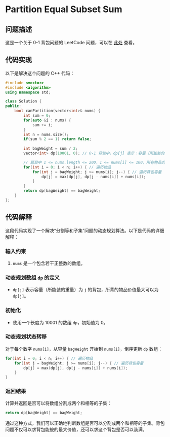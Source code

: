 # Partition Equal Subset Sum

## 问题描述

这是一个关于 0-1 背包问题的 LeetCode 问题，可以在 [此处](https://leetcode.cn/problems/partition-equal-subset-sum/) 查看。

## 代码实现

以下是解决这个问题的 C++ 代码：

```cpp
#include <vector>
#include <algorithm>
using namespace std;

class Solution {
public:
    bool canPartition(vector<int>& nums) {
        int sum = 0;
        for(auto &i : nums) {
            sum += i;
        }
        int n = nums.size();
        if(sum % 2 == 1) return false;
        
        int bagWeight = sum / 2;
        vector<int> dp(10001, 0); // 0-1 背包中，dp[j] 表示：容量（所能装的重量）为 j 的背包，所背的物品价值最大可以为 dp[j]。

        // 题目中 1 <= nums.length <= 200，1 <= nums[i] <= 100，所有物品的最大容量为 20000，一半则为 10000，dp 数组最大设置为 10001 即可。
        for(int i = 0; i < n; i++) { // 遍历物品
            for(int j = bagWeight; j >= nums[i]; j--) { // 遍历背包容量
                dp[j] = max(dp[j], dp[j - nums[i]] + nums[i]);
            }
        }
        return dp[bagWeight] == bagWeight;
    }
};
```

## 代码解释

这段代码实现了一个解决“分割等和子集”问题的动态规划算法。以下是代码的详细解释：

### 输入约束

1. `nums` 是一个包含若干正整数的数组。

### 动态规划数组 `dp` 的定义

- `dp[j]` 表示容量（所能装的重量）为 `j` 的背包，所背的物品价值最大可以为 `dp[j]`。

### 初始化

- 使用一个长度为 10001 的数组 `dp`，初始值为 0。

### 动态规划状态转移

对于每个数字 `nums[i]`，从容量 `bagWeight` 开始到 `nums[i]`，倒序更新 `dp` 数组：

```cpp
for(int i = 0; i < n; i++) { // 遍历物品
    for(int j = bagWeight; j >= nums[i]; j--) { // 遍历背包容量
        dp[j] = max(dp[j], dp[j - nums[i]] + nums[i]);
    }
}
```

### 返回结果

计算并返回是否可以将数组分割成两个和相等的子集：

```cpp
return dp[bagWeight] == bagWeight;
```

通过这种方式，我们可以正确地判断数组是否可以分割成两个和相等的子集。背包问题不仅可以求背包能被的最大价值，还可以求这个背包是否可以装满。